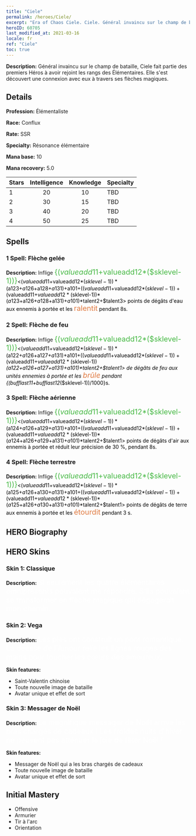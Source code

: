 ```yaml
---
title: "Ciele"
permalink: /heroes/Ciele/
excerpt: "Era of Chaos Ciele. Ciele. Général invaincu sur le champ de bataille, Ciele fait partie des premiers Héros à avoir rejoint les rangs des Élémentaires. Elle s'est découvert une connexion avec eux à travers ses flèches magiques."
heroID: 60705
last_modified_at: 2021-03-16
locale: fr
ref: "Ciele"
toc: true
---
```

 **Description:** Général invaincu sur le champ de bataille, Ciele fait partie des premiers Héros à avoir rejoint les rangs des Élémentaires. Elle s'est découvert une connexion avec eux à travers ses flèches magiques.
## Details
 **Profession:** Élémentaliste

 **Race:** Conflux

 **Rate:** SSR

 **Specialty:** Résonance élémentaire

 **Mana base:** 10

 **Mana recovery:** 5.0


  | Stars   |  Intelligence  |    Knowledge   |      Specialty     |
  |---------|:---------------:|:---------------:|--------------------|
  |    1    | 20 | 10 | TBD |
  |    2    | 30 | 15 | TBD |
  |    3    | 40 | 20 | TBD |
  |    4    | 50 | 25 | TBD |

## Spells
### 1 Spell: Flèche gelée
 **Description:** Inflige <span style="color: #48b946;font-size:20px">{($valueadd11+$valueadd12*($sklevel-1))}</span><span style="color: black"><($valueadd11+$valueadd12*($sklevel-1))*($a123+$a126+$a128+$a131)+$a101+(($valueadd11+$valueadd12*($sklevel-1))+($valueadd11+$valueadd12*($sklevel-1))*($a123+$a126+$a128+$a131)+$a101)*$talent2+$talent3> points de dégâts d'eau aux ennemis à portée et les <span style="color: #e07c44;font-size:20px">ralentit</span><span style="color: black"> pendant 8s.

### 2 Spell: Flèche de feu
 **Description:** Inflige <span style="color: #48b946;font-size:20px">{($valueadd11+$valueadd12*($sklevel-1))}</span><span style="color: black"><($valueadd11+$valueadd12*($sklevel-1))*($a122+$a126+$a127+$a131)+$a101+(($valueadd11+$valueadd12*($sklevel-1))+($valueadd11+$valueadd12*($sklevel-1))*($a122+$a126+$a127+$a131)+$a101)*$talent2+$talent1> de dégâts de feu aux unités ennemies à portée et les <span style="color: #e07c44;font-size:20px">brûle</span><span style="color: black"> pendant {($bufflast11+$bufflast12*($sklevel-1))/1000}s.

### 3 Spell: Flèche aérienne
 **Description:** Inflige <span style="color: #48b946;font-size:20px">{($valueadd11+$valueadd12*($sklevel-1))}</span><span style="color: black"><($valueadd11+$valueadd12*($sklevel-1))*($a124+$a126+$a129+$a131)+$a101+(($valueadd11+$valueadd12*($sklevel-1))+($valueadd11+$valueadd12*($sklevel-1))*($a124+$a126+$a129+$a131)+$a101)*$talent2+$talent1> points de dégâts d'air aux ennemis à portée et réduit leur précision de 30 %, pendant 8s.

### 4 Spell: Flèche terrestre
 **Description:** Inflige <span style="color: #48b946;font-size:20px">{($valueadd11+$valueadd12*($sklevel-1))}</span><span style="color: black"><($valueadd11+$valueadd12*($sklevel-1))*($a125+$a126+$a130+$a131)+$a101+(($valueadd11+$valueadd12*($sklevel-1))+($valueadd11+$valueadd12*($sklevel-1))*($a125+$a126+$a130+$a131)+$a101)*$talent2+$talent1> points de dégâts de terre aux ennemis à portée et les <span style="color: #e07c44;font-size:20px">étourdit</span><span style="color: black"> pendant 3 s.


## HERO Biography

## HERO Skins
### Skin 1: **Classique**

 **Description:** <span style="color: #ffffff;font-size:20px">Si seulement les quatre élémentaires omniprésents pouvaient me répondre. S'ils pouvaient se transformer en flèche magique qui dégagerait mon chemin.</span>


### Skin 2: **Vega**

 **Description:** <span style="color: #ffffff;font-size:20px">Les pies ont construit un pont romantique. La déesse de l'Amour relie les lignes rouges des mains pour toucher les cœurs des amoureux.</span>

 **Skin features:** 

   - Saint-Valentin chinoise
   - Toute nouvelle image de bataille
   - Avatar unique et effet de sort

### Skin 3: **Messager de Noël**

 **Description:** <span style="color: #ffffff;font-size:20px">Le magnifique messager de Noël arrive les bras chargés de cadeaux ! Les froides nuits d'hiver ne peuvent pas atténuer la joie de fêter Noël !</span>

 **Skin features:** 

   - Messager de Noël qui a les bras chargés de cadeaux
   - Toute nouvelle image de bataille
   - Avatar unique et effet de sort


## Initial Mastery
   - Offensive
   - Armurier
   - Tir à l'arc
   - Orientation

